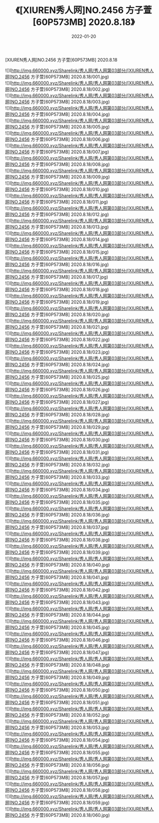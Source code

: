 ﻿---
layout: post
title:  《[XIUREN秀人网]NO.2456 方子萱[60P573MB] 2020.8.18》
date:   2022-01-20
img: http://img.660000.xyz/Sharelink/秀人网/秀人网第03部分/[XIUREN秀人网]NO.2456 方子萱[60P573MB] 2020.8.18/000.jpg
categories: [美女, 清纯, 唯美]
---

[XIUREN秀人网]NO.2456 方子萱[60P573MB] 2020.8.18

 ![](http://img.660000.xyz/Sharelink/秀人网/秀人网第03部分/[XIUREN秀人网]NO.2456 方子萱[60P573MB] 2020.8.18/001.jpg) <br>![](http://img.660000.xyz/Sharelink/秀人网/秀人网第03部分/[XIUREN秀人网]NO.2456 方子萱[60P573MB] 2020.8.18/002.jpg) <br>![](http://img.660000.xyz/Sharelink/秀人网/秀人网第03部分/[XIUREN秀人网]NO.2456 方子萱[60P573MB] 2020.8.18/003.jpg) <br>![](http://img.660000.xyz/Sharelink/秀人网/秀人网第03部分/[XIUREN秀人网]NO.2456 方子萱[60P573MB] 2020.8.18/004.jpg) <br>![](http://img.660000.xyz/Sharelink/秀人网/秀人网第03部分/[XIUREN秀人网]NO.2456 方子萱[60P573MB] 2020.8.18/005.jpg) <br>![](http://img.660000.xyz/Sharelink/秀人网/秀人网第03部分/[XIUREN秀人网]NO.2456 方子萱[60P573MB] 2020.8.18/006.jpg) <br>![](http://img.660000.xyz/Sharelink/秀人网/秀人网第03部分/[XIUREN秀人网]NO.2456 方子萱[60P573MB] 2020.8.18/007.jpg) <br>![](http://img.660000.xyz/Sharelink/秀人网/秀人网第03部分/[XIUREN秀人网]NO.2456 方子萱[60P573MB] 2020.8.18/008.jpg) <br>![](http://img.660000.xyz/Sharelink/秀人网/秀人网第03部分/[XIUREN秀人网]NO.2456 方子萱[60P573MB] 2020.8.18/009.jpg) <br>![](http://img.660000.xyz/Sharelink/秀人网/秀人网第03部分/[XIUREN秀人网]NO.2456 方子萱[60P573MB] 2020.8.18/010.jpg) <br>![](http://img.660000.xyz/Sharelink/秀人网/秀人网第03部分/[XIUREN秀人网]NO.2456 方子萱[60P573MB] 2020.8.18/011.jpg) <br>![](http://img.660000.xyz/Sharelink/秀人网/秀人网第03部分/[XIUREN秀人网]NO.2456 方子萱[60P573MB] 2020.8.18/012.jpg) <br>![](http://img.660000.xyz/Sharelink/秀人网/秀人网第03部分/[XIUREN秀人网]NO.2456 方子萱[60P573MB] 2020.8.18/013.jpg) <br>![](http://img.660000.xyz/Sharelink/秀人网/秀人网第03部分/[XIUREN秀人网]NO.2456 方子萱[60P573MB] 2020.8.18/014.jpg) <br>![](http://img.660000.xyz/Sharelink/秀人网/秀人网第03部分/[XIUREN秀人网]NO.2456 方子萱[60P573MB] 2020.8.18/015.jpg) <br>![](http://img.660000.xyz/Sharelink/秀人网/秀人网第03部分/[XIUREN秀人网]NO.2456 方子萱[60P573MB] 2020.8.18/016.jpg) <br>![](http://img.660000.xyz/Sharelink/秀人网/秀人网第03部分/[XIUREN秀人网]NO.2456 方子萱[60P573MB] 2020.8.18/017.jpg) <br>![](http://img.660000.xyz/Sharelink/秀人网/秀人网第03部分/[XIUREN秀人网]NO.2456 方子萱[60P573MB] 2020.8.18/018.jpg) <br>![](http://img.660000.xyz/Sharelink/秀人网/秀人网第03部分/[XIUREN秀人网]NO.2456 方子萱[60P573MB] 2020.8.18/019.jpg) <br>![](http://img.660000.xyz/Sharelink/秀人网/秀人网第03部分/[XIUREN秀人网]NO.2456 方子萱[60P573MB] 2020.8.18/020.jpg) <br>![](http://img.660000.xyz/Sharelink/秀人网/秀人网第03部分/[XIUREN秀人网]NO.2456 方子萱[60P573MB] 2020.8.18/021.jpg) <br>![](http://img.660000.xyz/Sharelink/秀人网/秀人网第03部分/[XIUREN秀人网]NO.2456 方子萱[60P573MB] 2020.8.18/022.jpg) <br>![](http://img.660000.xyz/Sharelink/秀人网/秀人网第03部分/[XIUREN秀人网]NO.2456 方子萱[60P573MB] 2020.8.18/023.jpg) <br>![](http://img.660000.xyz/Sharelink/秀人网/秀人网第03部分/[XIUREN秀人网]NO.2456 方子萱[60P573MB] 2020.8.18/024.jpg) <br>![](http://img.660000.xyz/Sharelink/秀人网/秀人网第03部分/[XIUREN秀人网]NO.2456 方子萱[60P573MB] 2020.8.18/025.jpg) <br>![](http://img.660000.xyz/Sharelink/秀人网/秀人网第03部分/[XIUREN秀人网]NO.2456 方子萱[60P573MB] 2020.8.18/026.jpg) <br>![](http://img.660000.xyz/Sharelink/秀人网/秀人网第03部分/[XIUREN秀人网]NO.2456 方子萱[60P573MB] 2020.8.18/027.jpg) <br>![](http://img.660000.xyz/Sharelink/秀人网/秀人网第03部分/[XIUREN秀人网]NO.2456 方子萱[60P573MB] 2020.8.18/028.jpg) <br>![](http://img.660000.xyz/Sharelink/秀人网/秀人网第03部分/[XIUREN秀人网]NO.2456 方子萱[60P573MB] 2020.8.18/029.jpg) <br>![](http://img.660000.xyz/Sharelink/秀人网/秀人网第03部分/[XIUREN秀人网]NO.2456 方子萱[60P573MB] 2020.8.18/030.jpg) <br>![](http://img.660000.xyz/Sharelink/秀人网/秀人网第03部分/[XIUREN秀人网]NO.2456 方子萱[60P573MB] 2020.8.18/031.jpg) <br>![](http://img.660000.xyz/Sharelink/秀人网/秀人网第03部分/[XIUREN秀人网]NO.2456 方子萱[60P573MB] 2020.8.18/032.jpg) <br>![](http://img.660000.xyz/Sharelink/秀人网/秀人网第03部分/[XIUREN秀人网]NO.2456 方子萱[60P573MB] 2020.8.18/033.jpg) <br>![](http://img.660000.xyz/Sharelink/秀人网/秀人网第03部分/[XIUREN秀人网]NO.2456 方子萱[60P573MB] 2020.8.18/034.jpg) <br>![](http://img.660000.xyz/Sharelink/秀人网/秀人网第03部分/[XIUREN秀人网]NO.2456 方子萱[60P573MB] 2020.8.18/035.jpg) <br>![](http://img.660000.xyz/Sharelink/秀人网/秀人网第03部分/[XIUREN秀人网]NO.2456 方子萱[60P573MB] 2020.8.18/036.jpg) <br>![](http://img.660000.xyz/Sharelink/秀人网/秀人网第03部分/[XIUREN秀人网]NO.2456 方子萱[60P573MB] 2020.8.18/037.jpg) <br>![](http://img.660000.xyz/Sharelink/秀人网/秀人网第03部分/[XIUREN秀人网]NO.2456 方子萱[60P573MB] 2020.8.18/038.jpg) <br>![](http://img.660000.xyz/Sharelink/秀人网/秀人网第03部分/[XIUREN秀人网]NO.2456 方子萱[60P573MB] 2020.8.18/039.jpg) <br>![](http://img.660000.xyz/Sharelink/秀人网/秀人网第03部分/[XIUREN秀人网]NO.2456 方子萱[60P573MB] 2020.8.18/040.jpg) <br>![](http://img.660000.xyz/Sharelink/秀人网/秀人网第03部分/[XIUREN秀人网]NO.2456 方子萱[60P573MB] 2020.8.18/041.jpg) <br>![](http://img.660000.xyz/Sharelink/秀人网/秀人网第03部分/[XIUREN秀人网]NO.2456 方子萱[60P573MB] 2020.8.18/042.jpg) <br>![](http://img.660000.xyz/Sharelink/秀人网/秀人网第03部分/[XIUREN秀人网]NO.2456 方子萱[60P573MB] 2020.8.18/043.jpg) <br>![](http://img.660000.xyz/Sharelink/秀人网/秀人网第03部分/[XIUREN秀人网]NO.2456 方子萱[60P573MB] 2020.8.18/044.jpg) <br>![](http://img.660000.xyz/Sharelink/秀人网/秀人网第03部分/[XIUREN秀人网]NO.2456 方子萱[60P573MB] 2020.8.18/045.jpg) <br>![](http://img.660000.xyz/Sharelink/秀人网/秀人网第03部分/[XIUREN秀人网]NO.2456 方子萱[60P573MB] 2020.8.18/046.jpg) <br>![](http://img.660000.xyz/Sharelink/秀人网/秀人网第03部分/[XIUREN秀人网]NO.2456 方子萱[60P573MB] 2020.8.18/047.jpg) <br>![](http://img.660000.xyz/Sharelink/秀人网/秀人网第03部分/[XIUREN秀人网]NO.2456 方子萱[60P573MB] 2020.8.18/048.jpg) <br>![](http://img.660000.xyz/Sharelink/秀人网/秀人网第03部分/[XIUREN秀人网]NO.2456 方子萱[60P573MB] 2020.8.18/049.jpg) <br>![](http://img.660000.xyz/Sharelink/秀人网/秀人网第03部分/[XIUREN秀人网]NO.2456 方子萱[60P573MB] 2020.8.18/050.jpg) <br>![](http://img.660000.xyz/Sharelink/秀人网/秀人网第03部分/[XIUREN秀人网]NO.2456 方子萱[60P573MB] 2020.8.18/051.jpg) <br>![](http://img.660000.xyz/Sharelink/秀人网/秀人网第03部分/[XIUREN秀人网]NO.2456 方子萱[60P573MB] 2020.8.18/052.jpg) <br>![](http://img.660000.xyz/Sharelink/秀人网/秀人网第03部分/[XIUREN秀人网]NO.2456 方子萱[60P573MB] 2020.8.18/053.jpg) <br>![](http://img.660000.xyz/Sharelink/秀人网/秀人网第03部分/[XIUREN秀人网]NO.2456 方子萱[60P573MB] 2020.8.18/054.jpg) <br>![](http://img.660000.xyz/Sharelink/秀人网/秀人网第03部分/[XIUREN秀人网]NO.2456 方子萱[60P573MB] 2020.8.18/055.jpg) <br>![](http://img.660000.xyz/Sharelink/秀人网/秀人网第03部分/[XIUREN秀人网]NO.2456 方子萱[60P573MB] 2020.8.18/056.jpg) <br>![](http://img.660000.xyz/Sharelink/秀人网/秀人网第03部分/[XIUREN秀人网]NO.2456 方子萱[60P573MB] 2020.8.18/057.jpg) <br>![](http://img.660000.xyz/Sharelink/秀人网/秀人网第03部分/[XIUREN秀人网]NO.2456 方子萱[60P573MB] 2020.8.18/058.jpg) <br>![](http://img.660000.xyz/Sharelink/秀人网/秀人网第03部分/[XIUREN秀人网]NO.2456 方子萱[60P573MB] 2020.8.18/059.jpg) <br>![](http://img.660000.xyz/Sharelink/秀人网/秀人网第03部分/[XIUREN秀人网]NO.2456 方子萱[60P573MB] 2020.8.18/060.jpg) <br>